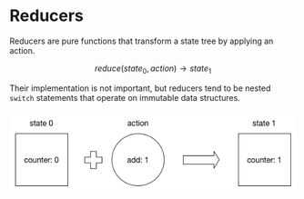# Reducers

Reducers are pure functions that transform a state tree by applying an action.

$$ reduce (state_0, action) \rightarrow state_1 $$

Their implementation is not important, but reducers tend to be nested `switch` statements that operate on immutable data structures.

![Incrementing a counter with an action](diagrams/state-p-action-eq-state.png)
